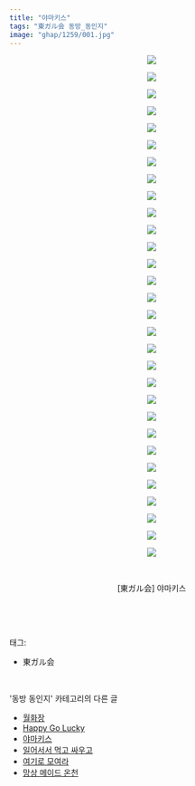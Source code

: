```yaml
---
title: "야마키스"
tags: "東ガル会 동방_동인지"
image: "ghap/1259/001.jpg"
---
```

<div class="article">
<p style="text-align: center; clear: none; float: none;"><img src="{{ site.nasurl }}/ghap/1259/001.jpg"/></p>
<p style="text-align: center; clear: none; float: none;"><img src="{{ site.nasurl }}/ghap/1259/002.jpg"/></p>
<p style="text-align: center; clear: none; float: none;"><img src="{{ site.nasurl }}/ghap/1259/003.jpg"/></p>
<p style="text-align: center; clear: none; float: none;"><img src="{{ site.nasurl }}/ghap/1259/004.jpg"/></p>
<p style="text-align: center; clear: none; float: none;"><img src="{{ site.nasurl }}/ghap/1259/005.jpg"/></p>
<p style="text-align: center; clear: none; float: none;"><img src="{{ site.nasurl }}/ghap/1259/006.jpg"/></p>
<p style="text-align: center; clear: none; float: none;"><img src="{{ site.nasurl }}/ghap/1259/007.jpg"/></p>
<p style="text-align: center; clear: none; float: none;"><img src="{{ site.nasurl }}/ghap/1259/008.jpg"/></p>
<p style="text-align: center; clear: none; float: none;"><img src="{{ site.nasurl }}/ghap/1259/009.jpg"/></p>
<p style="text-align: center; clear: none; float: none;"><img src="{{ site.nasurl }}/ghap/1259/010.jpg"/></p>
<p style="text-align: center; clear: none; float: none;"><img src="{{ site.nasurl }}/ghap/1259/011.jpg"/></p>
<p style="text-align: center; clear: none; float: none;"><img src="{{ site.nasurl }}/ghap/1259/012.jpg"/></p>
<p style="text-align: center; clear: none; float: none;"><img src="{{ site.nasurl }}/ghap/1259/013.jpg"/></p>
<p style="text-align: center; clear: none; float: none;"><img src="{{ site.nasurl }}/ghap/1259/014.jpg"/></p>
<p style="text-align: center; clear: none; float: none;"><img src="{{ site.nasurl }}/ghap/1259/015.jpg"/></p>
<p style="text-align: center; clear: none; float: none;"><img src="{{ site.nasurl }}/ghap/1259/016.jpg"/></p>
<p style="text-align: center; clear: none; float: none;"><img src="{{ site.nasurl }}/ghap/1259/017.jpg"/></p>
<p style="text-align: center; clear: none; float: none;"><img src="{{ site.nasurl }}/ghap/1259/018.jpg"/></p>
<p style="text-align: center; clear: none; float: none;"><img src="{{ site.nasurl }}/ghap/1259/019.jpg"/></p>
<p style="text-align: center; clear: none; float: none;"><img src="{{ site.nasurl }}/ghap/1259/020.jpg"/></p>
<p style="text-align: center; clear: none; float: none;"><img src="{{ site.nasurl }}/ghap/1259/021.jpg"/></p>
<p style="text-align: center; clear: none; float: none;"><img src="{{ site.nasurl }}/ghap/1259/022.jpg"/></p>
<p style="text-align: center; clear: none; float: none;"><img src="{{ site.nasurl }}/ghap/1259/023.jpg"/></p>
<p style="text-align: center; clear: none; float: none;"><img src="{{ site.nasurl }}/ghap/1259/024.jpg"/></p>
<p style="text-align: center; clear: none; float: none;"><img src="{{ site.nasurl }}/ghap/1259/025.jpg"/></p>
<p style="text-align: center; clear: none; float: none;"><img src="{{ site.nasurl }}/ghap/1259/026.jpg"/></p>
<p style="text-align: center; clear: none; float: none;"><img src="{{ site.nasurl }}/ghap/1259/027.jpg"/></p>
<p style="text-align: center; clear: none; float: none;"><img src="{{ site.nasurl }}/ghap/1259/028.jpg"/></p>
<p style="text-align: center; clear: none; float: none;"><img src="{{ site.nasurl }}/ghap/1259/029.jpg"/></p>
<p style="text-align: center; clear: none; float: none;"><img src="{{ site.nasurl }}/ghap/1259/030.jpg"/></p>
<p style="text-align: center; clear: none; float: none;"><br/></p>
<p style="text-align: center; clear: none; float: none;">[東ガル会] 야마키스</p>
<p><br/></p>
</div><br/>
<div class="tagTrail">
<p>태그: </p>
<ul>
<li>東ガル会</li>
</ul>
</div><br/>
<div class="another">
<p>'동방 동인지' 카테고리의 다른 글</p>
<ul>
<li><a href="/2016-07-31-ghap_1262">월화장</a></li>
<li><a href="/2016-07-31-ghap_1260">Happy Go Lucky</a></li>
<li><a href="/2016-07-31-ghap_1259">야마키스</a></li>
<li><a href="/2016-07-31-ghap_1257">일어서서 먹고 싸우고</a></li>
<li><a href="/2016-07-31-ghap_1256">여기로 모여라</a></li>
<li><a href="/2016-07-31-ghap_1255">망상 메이드 온천</a></li>
</ul>
</div><br/>
<div class="cb_module cb_fluid">
<div class="cb_wrt cb_profile">
</div><!-- commentList close -->
</div><br/>
